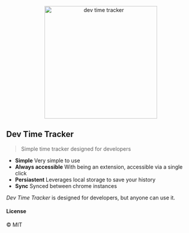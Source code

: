 <p align="center">
  <img width="300" alt="dev time tracker" src="https://i.imgur.com/AQn2yYR.png">
</p>

## Dev Time Tracker
>Simple time tracker designed for developers

* **Simple** Very simple to use
* **Always accessible** With being an extension, accessible via a single click
* **Persiastent** Leverages local storage to save your history
* **Sync** Synced between chrome instances

*Dev Time Tracker* is designed for developers, but anyone can use it.

#### License
&copy; MIT